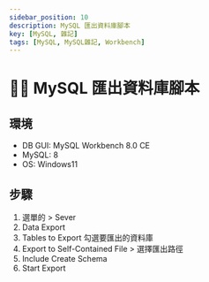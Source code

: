 ```yaml
---
sidebar_position: 10
description: MySQL 匯出資料庫腳本
key: [MySQL, 雜記]
tags: [MySQL, MySQL雜記, Workbench]
---
```


# 👩‍💻 MySQL 匯出資料庫腳本

## 環境

- DB GUI: MySQL Workbench 8.0 CE
- MySQL: 8
- OS: Windows11

## 步驟

1. 選單的 > Sever
2. Data Export
3. Tables to Export 勾選要匯出的資料庫
4. Export to Self-Contained File > 選擇匯出路徑
5. Include Create Schema
6. Start Export
